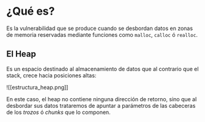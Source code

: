 # ¿Qué es?

Es la vulnerabilidad que se produce cuando se desbordan datos en zonas de memoria reservadas mediante funciones como `malloc`, `calloc` ó `realloc`.

## El Heap

Es un espacio destinado al almacenamiento de datos que al contrario que el stack, crece hacia posiciones altas:

![[estructura_heap.png]]

En este caso, el heap no contiene ninguna dirección de retorno, sino que al desbordar sus datos trataremos de apuntar a parámetros de las cabeceras de los *trozos* ó *chunks* que lo componen.